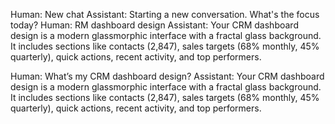 ﻿Human: New chat
Assistant: Starting a new conversation. What's the focus today?
Human: RM dashboard design
Assistant: Your CRM dashboard design is a modern glassmorphic interface with a fractal glass background. It includes sections like contacts (2,847), sales targets (68% monthly, 45% quarterly), quick actions, recent activity, and top performers.

Human: What’s my CRM dashboard design?
Assistant: Your CRM dashboard design is a modern glassmorphic interface with a fractal glass background. It includes sections like contacts (2,847), sales targets (68% monthly, 45% quarterly), quick actions, recent activity, and top performers.
